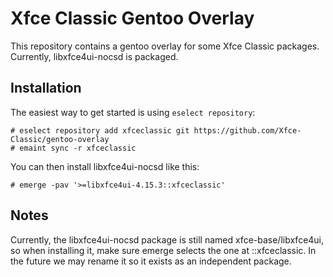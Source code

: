 Xfce Classic Gentoo Overlay
===========================
This repository contains a gentoo overlay for some Xfce Classic packages.
Currently, libxfce4ui-nocsd is packaged.


Installation
------------
The easiest way to get started is using `eselect repository`:
```
# eselect repository add xfceclassic git https://github.com/Xfce-Classic/gentoo-overlay
# emaint sync -r xfceclassic
```

You can then install libxfce4ui-nocsd like this:
```
# emerge -pav '>=libxfce4ui-4.15.3::xfceclassic'
```

Notes
-----
Currently, the libxfce4ui-nocsd package is still named xfce-base/libxfce4ui, so
when installing it, make sure emerge selects the one at ::xfceclassic. In the future
we may rename it so it exists as an independent package.
